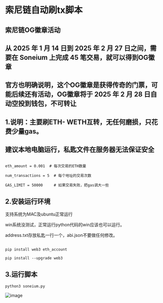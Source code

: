 # 索尼链自动刷tx脚本
## 索尼链OG徽章活动
## 从 2025 年 1 月 14 日到 2025 年 2 月 27 日之间，需要在 Soneium 上完成 45 笔交易，就可以得到OG徽章
## 官方也明确说明，这个OG徽章是获得传奇的门票，可能后续还有活动，OG徽章将于 2025 年 2 月 28 日自动空投到钱包，不可转让

## 1.说明：主要刷ETH- WETH互转，无任何磨损，只花费少量gas。
## 建议本地电脑运行，私匙文件在服务器无法保证安全

##

    eth_amount = 0.001  # 每次交易的ETH数量
    
    num_transactions = 5  # 每个地址的交易次数
    
    GAS_LIMIT = 50000     # 如果交易失败，把gas调大一些

##


## 2.安装运行环境
支持系统为MAC及ubuntu正常运行

win系统没测试，正常运行python代码的win应该也可以运行。

address.txt存放私匙一行一个，abi.json不要做任何修改。

##

    pip install web3 eth_account

    pip install --upgrade web3

##

## 3.运行脚本

    python3 soneium.py

![image](https://github.com/user-attachments/assets/62691e0a-5a88-4978-a5af-5ec06fea73eb) 

